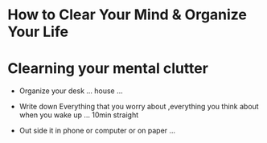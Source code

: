 
# How to Clear Your Mind & Organize Your Life

# Clearning your mental clutter

- Organize your desk ... house ...

- Write down  Everything that you worry about ,everything you think about when you wake up ...  10min  straight

- Out side it in phone or computer or on paper ...

